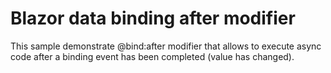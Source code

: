 # Blazor data binding after modifier

This sample demonstrate @bind:after modifier that allows to execute async code after a binding event has been completed (value has changed).

